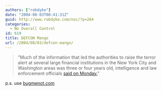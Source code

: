 ```yaml
---
authors: ["robdyke"]
date: "2004-08-03T08:41:31Z"
guid: http://www.robdyke.com/noc/?p=264
categories:
  - No Overall Control
id: 619
title: DEFCON Mango
url: /2004/08/03/defcon-mango/
---
```

> "Much of the information that led the authorities to raise the terror alert at several large financial institutions in the New York City and Washington areas was three or four years old, intelligence and law enforcement officials [said on Monday.](http://www.nytimes.com/2004/08/03/politics/03intel.html?hp)"

p.s. use [bugmenot.com](http://www.bugmenot.com)